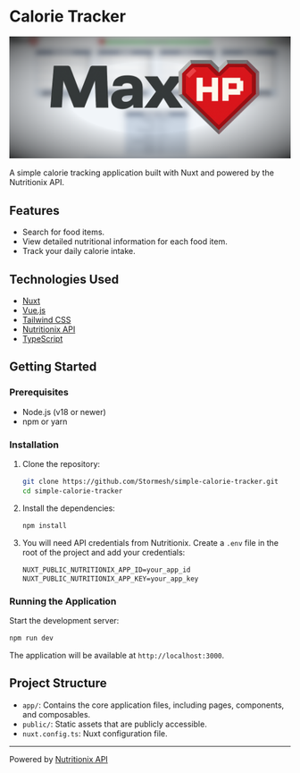# Calorie Tracker
![Logo](./public/maxhp_banner.png)

A simple calorie tracking application built with Nuxt and powered by the Nutritionix API.

## Features

*   Search for food items.
*   View detailed nutritional information for each food item.
*   Track your daily calorie intake.

## Technologies Used

*   [Nuxt](https://nuxt.com/)
*   [Vue.js](https://vuejs.org/)
*   [Tailwind CSS](https://tailwindcss.com/)
*   [Nutritionix API](https://www.nutritionix.com/business/api)
*   [TypeScript](https://www.typescriptlang.org/)

## Getting Started

### Prerequisites

*   Node.js (v18 or newer)
*   npm or yarn

### Installation

1.  Clone the repository:
    ```bash
    git clone https://github.com/Stormesh/simple-calorie-tracker.git
    cd simple-calorie-tracker
    ```

2.  Install the dependencies:
    ```bash
    npm install
    ```

3.  You will need API credentials from Nutritionix. Create a `.env` file in the root of the project and add your credentials:
    ```
    NUXT_PUBLIC_NUTRITIONIX_APP_ID=your_app_id
    NUXT_PUBLIC_NUTRITIONIX_APP_KEY=your_app_key
    ```

### Running the Application

Start the development server:

```bash
npm run dev
```

The application will be available at `http://localhost:3000`.

## Project Structure

*   `app/`: Contains the core application files, including pages, components, and composables.
*   `public/`: Static assets that are publicly accessible.
*   `nuxt.config.ts`: Nuxt configuration file.

---

Powered by [Nutritionix API](https://www.nutritionix.com/business/api)
